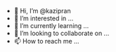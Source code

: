 - 👋 Hi, I’m @kazipran
- 👀 I’m interested in ...
- 🌱 I’m currently learning ...
- 💞️ I’m looking to collaborate on ...
- 📫 How to reach me ...

<!---
kazipran/kazipran is a ✨ special ✨ repository because its `README.md` (this file) appears on your GitHub profile.
You can click the Preview link to take a look at your changes.
--->
